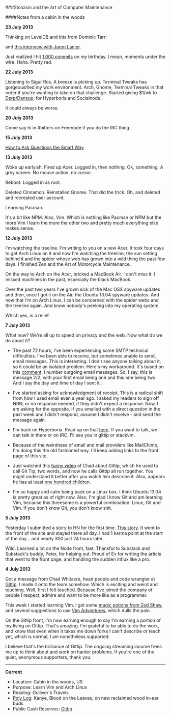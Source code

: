 ###Stoicism and the Art of Computer Maintenance

####Notes from a cabin in the woods

**23 July 2013**

Thinking on LevelDB and this from Dominic Tarr:

<script src="https://gist.github.com/dominictarr/5990143.js"></script>

and [this interview with Jaron Lanier](http://spectrum.ieee.org/podcast/computing/networks/jaron-lanier-were-being-enslaved-by-free-information).

Just realized I hit [1,000 commits](http://github.com/gwenbell) on my birthday. I mean, moments under the wire. Haha. Pretty rad.

**22 July 2013**

Listening to Sigur Ros. A breeze is picking up. Terminal Tweaks has gorgeousified my work environment. Arch, Gnome, Terminal Tweaks in that order if you're wanting to take on that challenge. Started giving $1/wk to [Derp/Dansup](https://www.gittip.com/dansup/), for Hyperboria and Socialnode.

It could always be worse.

**20 July 2013**

Come say hi in #bitters on Freenode if you do the IRC thing.

**15 July 2013**

[How to Ask Questions the Smart Way](http://www.catb.org/esr/faqs/smart-questions.html)

**13 July 2013**

Woke up earlyish. Fired up Acer. Logged in, then nothing. Ok, something. A grey screen. No mouse action, no cursor. 

Reboot. Logged in as root. 

Deleted Cinnamon. Reinstalled Gnome. That did the trick. Oh, and deleted and recreated user account. 

Learning Pacman.

It's a bit like NPM. Also, Vim. Which is nothing like Pacman or NPM but the more Vim I learn the more the other two and pretty much everything else makes sense.

**12 July 2013**

I'm watching the treeline. I'm writing to you on a new Acer. It took four days to get Arch Linux on it and now I'm watching the treeline, the sun setting behind it and the spider whose web has grown into a wild thing the past few days. I finished Zen and the Art of Motorcycle Maintenance. 

On the way to Arch on the Acer, bricked a MacBook Air. I don't miss it. I missed machines in the past, especially the black MacBook. 

Over the past two years I've grown sick of the Mac OSX spyware updates and then, once I got it on the Air, the Ubuntu 13.04 spyware updates. And now that I'm on Arch Linux, I can be concerned with the spider webs and the treeline again. And know nobody's peeking into my operating system.

Which yes, is a relief.

**7 July 2013**

What now? We're all up to speed on privacy and the web. Now what do we do about it?

+ The past 72 hours, I've been experiencing some SMTP technical difficulties. I've been able to receive, but sometimes unable to send, email messages. This is interesting. I don't see anyone talking about it, so it could be an isolated problem. Here's my workaround. It's based on this [comment](https://news.ycombinator.com/item?id=5985720). I number outgoing email messages. So, I say, this is message 2/2, with your first email being one and this one being two. And I say the day and time of day I sent it.

+ I've started asking for acknowledgment of receipt. This is a radical shift from how I used email even a year ago. I asked my readers to sign off NRN, or no response needed, if they didn't expect a response. Now, I am asking for the opposite. If you emailed with a direct question in the past week and I didn't respond, assume I didn't receive - and send the message again.

+ I'm back on Hyperboria. Read up on that [here](https://github.com/cjdelisle/cjdns). If you want to talk, we can talk in there or on IRC. I'll see you in gittip or stackvm.

+ Because of the weirdness of email and mail providers like MailChimp, I'm doing this the old fashioned way. I'll keep adding links to the front page of this site.  

+ Just watched this [funny video](http://t.co/27wlbJ6H) of Chad about Gittip, which he used to call Git Tip, two words, and now he calls Gittip all run together. You might understand it better after you watch him describe it. Also, appears he has at least [one hundred children](http://www.youtube.com/watch?v=IZtJZaVI4sA&feature=share&list=PLB86F67086C6856F8).

+ I'm so happy and calm being back on a Linux box. I think Ubuntu 13.04 is pretty great as of right now. Also, I'm glad I know Git and am learning Vim, because this threesome is a powerful combination: Linux, Git and Vim. If you don't know Git, you don't know shit.
 
**5 July 2013**

Yesterday I submitted a story to HN for the first time. [This story](http://t.co/ZWveqzFzzI). It went to the front of the site and stayed there all day. I had 1 karma point at the start of the day... and nearly 300 just 24 hours later. 

Wild. Learned a lot on the Node front, fast. Thankful to Substack and Substack's buddy, Peter, for helping out. Proud of Ev for writing the article that went to the front page, and handling the sudden influx like a pro. 

**4 July 2013**

Got a message from Chad Whitacre, head people and code wrangler at [Gittip](http://www.gittip.com). I made it onto the team somehow. Which is exciting and weird and touching. Well, first I felt touched. Because I've joined the company of people I respect, admire and want to be more like as a programmer.

This week I started learning Vim. I got some [magic potions from Zed Shaw](https://twitter.com/gwenbell/status/351545304857849856), and several suggestions to use [Vim Adventures](http://vim-adventures.com/), which dulls the pain. 

On the Gittip front, I'm now earning enough to say I'm earning a portion of my living on Gittip. That's amazing. I'm grateful to be able to do the work, and know that even when it takes me down forks I can't describe or teach yet, which is normal, I am nonetheless supported.

I believe that's the brilliance of Gittip. The ongoing streaming income frees me up to think about and work on harder problems. If you're one of the quiet, anonymous supporters, thank you.

<hr />

**Current** 

+ Location: Cabin in the woods, US 
+ Purpose: Learn Vim and Arch Linux 
+ Reading: Gulliver's Travels
+ [Poly Log](http://gwenbell.com/writing): Kanye, Blood on the Leaves, on new reclaimed wood in-ear buds 
+ Public Cash Reserves: [Gittip](http://gittip.com/gwenbell)
